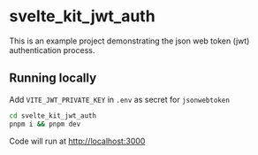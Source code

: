 # svelte_kit_jwt_auth

This is an example project demonstrating the json web token (jwt) authentication process.

## Running locally

Add `VITE_JWT_PRIVATE_KEY` in `.env` as secret for `jsonwebtoken`
```bash
cd svelte_kit_jwt_auth
pnpm i && pnpm dev
```

Code will run at [http://localhost:3000](http://localhost:3000)
